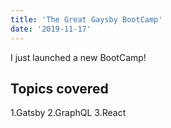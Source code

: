 ```yaml
---
title: 'The Great Gaysby BootCamp'
date: '2019-11-17'
---
```


I just launched a new BootCamp!

## Topics covered

1.Gatsby
2.GraphQL
3.React
